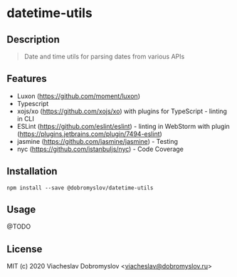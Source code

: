 # datetime-utils

## Description
> Date and time utils for parsing dates from various APIs

## Features
* Luxon (https://github.com/moment/luxon)
* Typescript
* xojs/xo (https://github.com/xojs/xo) with plugins for TypeScript - linting in CLI
* ESLint (https://github.com/eslint/eslint) - linting in WebStorm with plugin (https://plugins.jetbrains.com/plugin/7494-eslint)
* jasmine (https://github.com/jasmine/jasmine) - Testing
* nyc (https://github.com/istanbuljs/nyc) - Code Coverage

## Installation

`npm install --save @dobromyslov/datetime-utils`

## Usage

@TODO

## License

MIT (c) 2020 Viacheslav Dobromyslov <<viacheslav@dobromyslov.ru>>
